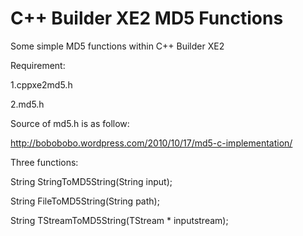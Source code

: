 C++ Builder XE2 MD5 Functions
=============================


Some simple MD5 functions within C++ Builder XE2 

Requirement:

1.cppxe2md5.h

2.md5.h

Source of md5.h is as follow:

http://bobobobo.wordpress.com/2010/10/17/md5-c-implementation/



Three functions:

String StringToMD5String(String input);

String FileToMD5String(String path);

String TStreamToMD5String(TStream * inputstream);


